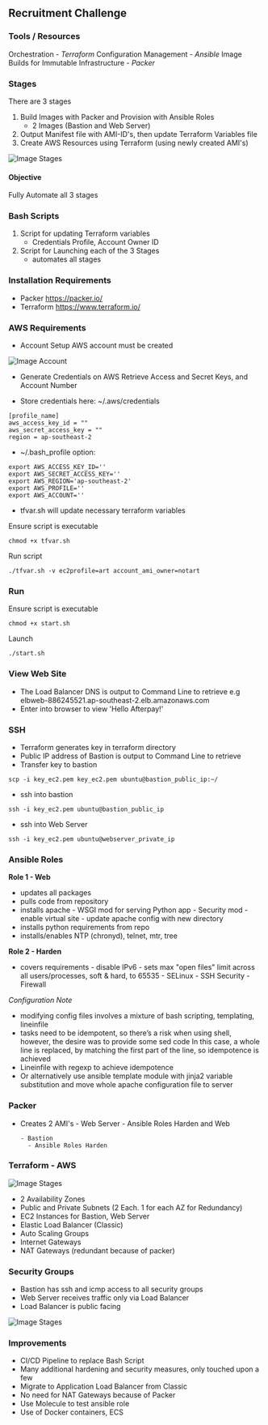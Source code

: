 
## Recruitment Challenge

### Tools / Resources
Orchestration - *Terraform*
Configuration Management - *Ansible*
Image Builds for Immutable Infrastructure - *Packer*

### Stages
There are 3 stages
1) Build Images with Packer and Provision with Ansible Roles
   - 2 Images (Bastion and Web Server)
2) Output Manifest file with AMI-ID's, then update Terraform Variables file
3) Create AWS Resources using Terraform (using newly created AMI's)

![Image Stages](https://github.com/mymatt/Coding-Challenge/blob/master/images/AfterPay_workflow.png)

#### Objective
Fully Automate all 3 stages

### Bash Scripts
1) Script for updating Terraform variables
   - Credentials Profile, Account Owner ID
2) Script for Launching each of the 3 Stages
   - automates all stages

### Installation Requirements
- Packer https://packer.io/
- Terraform https://www.terraform.io/

### AWS Requirements
- Account Setup
AWS account must be created

![Image Account](https://github.com/mymatt/Coding-Challenge/blob/master/images/afterpay_account.png)

- Generate Credentials on AWS
Retrieve Access and Secret Keys, and Account Number

- Store credentials here: ~/.aws/credentials
```
[profile_name]
aws_access_key_id = ""
aws_secret_access_key = ""
region = ap-southeast-2
```
- ~/.bash_profile option:
```
export AWS_ACCESS_KEY_ID=''
export AWS_SECRET_ACCESS_KEY=''
export AWS_REGION='ap-southeast-2'
export AWS_PROFILE=''
export AWS_ACCOUNT=''
```
- tfvar.sh will update necessary terraform variables

Ensure script is executable
```
chmod +x tfvar.sh
```
Run script
```
./tfvar.sh -v ec2profile=art account_ami_owner=notart
```

### Run
Ensure script is executable
```
chmod +x start.sh
```
Launch
```
./start.sh
```

### View Web Site
- The Load Balancer DNS is output to Command Line to retrieve e.g elbweb-886245521.ap-southeast-2.elb.amazonaws.com
- Enter into browser to view 'Hello Afterpay!'

### SSH
- Terraform generates key in terraform directory
- Public IP address of Bastion is output to Command Line to retrieve
- Transfer key to bastion
```
scp -i key_ec2.pem key_ec2.pem ubuntu@bastion_public_ip:~/
```
- ssh into bastion
```
ssh -i key_ec2.pem ubuntu@bastion_public_ip
```
- ssh into Web Server
```
ssh -i key_ec2.pem ubuntu@webserver_private_ip
```

### Ansible Roles
**Role 1 - Web**
- updates all packages
- pulls code from repository
- installs apache
      - WSGI mod for serving Python app
      - Security mod
      - enable virtual site
      - update apache config with new directory
- installs python requirements from repo
- installs/enables NTP (chronyd), telnet, mtr, tree

**Role 2 - Harden**
- covers requirements
      - disable IPv6
      - sets max "open files" limit across all users/processes, soft & hard, to 65535
      - SELinux
      - SSH Security
      - Firewall

*Configuration Note*
- modifying config files involves a mixture of bash scripting, templating, lineinfile
- tasks need to be idempotent, so there’s a risk when using shell, however, the desire was to provide some sed code
  In this case, a whole line is replaced, by matching the first part of the line, so idempotence is achieved
- Lineinfile with regexp to achieve idempotence
- Or alternatively use ansible template module with jinja2 variable substitution and move whole apache configuration file to server

### Packer
- Creates 2 AMI's
      - Web Server
        - Ansible Roles Harden and Web

      - Bastion
        - Ansible Roles Harden

### Terraform - AWS

![Image Stages](https://github.com/mymatt/Coding-Challenge/blob/master/images/AfterPay_aws.png)

- 2 Availability Zones
- Public and Private Subnets (2 Each. 1 for each AZ for Redundancy)
- EC2 Instances for Bastion, Web Server
- Elastic Load Balancer (Classic)
- Auto Scaling Groups
- Internet Gateways
- NAT Gateways (redundant because of packer)

### Security Groups
- Bastion has ssh and icmp access to all security groups
- Web Server receives traffic only via Load Balancer
- Load Balancer is public facing

![Image Stages](https://github.com/mymatt/Coding-Challenge/blob/master/images/AfterPay_sec.png)

### Improvements
- CI/CD Pipeline to replace Bash Script
- Many additional hardening and security measures, only touched upon a few
- Migrate to Application Load Balancer from Classic
- No need for NAT Gateways because of Packer
- Use Molecule to test ansible role
- Use of Docker containers, ECS
